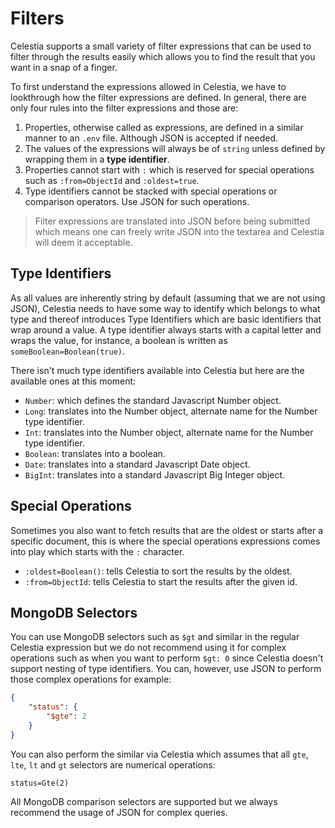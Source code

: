 # Filters
Celestia supports a small variety of filter expressions that can be used to filter through the results easily which allows you to find the result that you want 
in a snap of a finger. 

To first understand the expressions allowed in Celestia, we have to lookthrough how the filter expressions are defined. In general, there are only four rules into the filter expressions and those are:
1. Properties, otherwise called as expressions, are defined in a similar manner to an `.env` file. Although JSON is accepted if needed.
2. The values of the expressions will always be of `string` unless defined by wrapping them in a **type identifier**.
3. Properties cannot start with `:` which is reserved for special operations such as `:from=ObjectId` and `:oldest=true`.
4. Type identifiers cannot be stacked with special operations or comparison operators. Use JSON for such operations.

> Filter expressions are translated into JSON before being submitted which means one can freely write JSON into the textarea and Celestia will deem it acceptable. 

## Type Identifiers
As all values are inherently string by default (assuming that we are not using JSON), Celestia needs to have some way to identify which belongs to what type and 
thereof introduces Type Identifiers which are basic identifiers that wrap around a value. A type identifier always starts with a capital letter and wraps the 
value, for instance, a boolean is written as `someBoolean=Boolean(true)`.

There isn't much type identifiers available into Celestia but here are the available ones at this moment:
- `Number`: which defines the standard Javascript Number object.
- `Long`: translates into the Number object, alternate name for the Number type identifier.
- `Int`: translates into the Number object, alternate name for the Number type identifier.
- `Boolean`: translates into a boolean.
- `Date`: translates into a standard Javascript Date object.
- `BigInt`: translates into a standard Javascript Big Integer object.

## Special Operations
Sometimes you also want to fetch results that are the oldest or starts after a specific document, this is where the special operations expressions comes into play which starts with the `:` character.
- `:oldest=Boolean()`: tells Celestia to sort the results by the oldest.
- `:from=ObjectId`: tells Celestia to start the results after the given id.

## MongoDB Selectors
You can use MongoDB selectors such as `$gt` and similar in the regular Celestia expression but we do not recommend using it for complex operations such as when 
you want to perform `$gt: 0` since Celestia doesn't support nesting of type identifiers. You can, however, use JSON to perform those complex operations for example:
```json
{
    "status": {
        "$gte": 2
    }
}
```

You can also perform the similar via Celestia which assumes that all `gte`, `lte`, `lt` and `gt` selectors are numerical operations:
```env
status=Gte(2)
```

All MongoDB comparison selectors are supported but we always recommend the usage of JSON for complex queries.